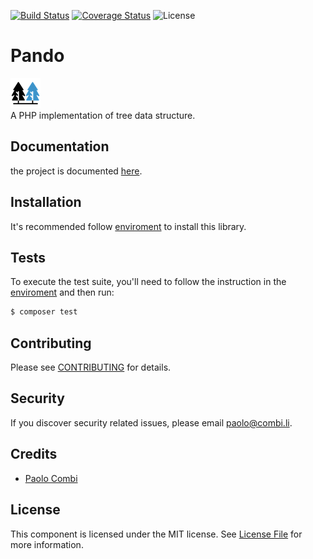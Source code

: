 [![Build Status](https://travis-ci.org/PavelKingInTheNorth/pando.svg?branch=master)](https://travis-ci.org/PavelKingInTheNorth/pando)
[![Coverage Status](https://coveralls.io/repos/github/PavelKingInTheNorth/pando/badge.svg)](https://coveralls.io/github/PavelKingInTheNorth/pando)
![License](https://poser.pugx.org/slim/psr7/license)
# Pando

![](docs/Tree.png)  
A PHP implementation of tree data structure.

## Documentation
the project is documented [here](./docs).

## Installation
It's recommended follow [enviroment](./docs/enviroment.md) to install this library.


## Tests
To execute the test suite, you'll need to follow the instruction in the [enviroment](./docs/enviroment.md) and then run: 

```bash
$ composer test
```

## Contributing

Please see [CONTRIBUTING](CONTRIBUTING.md) for details.

## Security

If you discover security related issues, please email paolo@combi.li.

## Credits

- [Paolo Combi](https://combi.li/)

## License

This component is licensed under the MIT license. See [License File](LICENSE) 
for more information.

